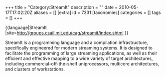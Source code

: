 +++
title = "Category:StreamIt"
description = ""
date = 2010-05-17T17:02:20Z
aliases = []
[extra]
id = 7331
[taxonomies]
categories = []
tags = []
+++

{{language|StreamIt
|site=http://groups.csail.mit.edu/cag/streamit/index.shtml
}}

StreamIt is a programming language and a compilation infrastructure, specifically engineered for modern streaming systems. It is designed to facilitate the programming of large streaming applications, as well as their efficient and effective mapping to a wide variety of target architectures, including commercial-off-the-shelf uniprocessors, multicore architectures, and clusters of workstations.
